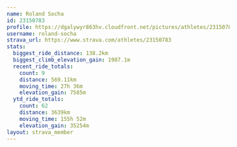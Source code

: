 ```yaml
---
name: Roland Socha
id: 23150783
profile: https://dgalywyr863hv.cloudfront.net/pictures/athletes/23150783/14745672/4/large.jpg
username: roland-socha
strava_url: https://www.strava.com/athletes/23150783
stats:
  biggest_ride_distance: 138.2km
  biggest_climb_elevation_gain: 1987.1m
  recent_ride_totals:
    count: 9
    distance: 569.11km
    moving_time: 27h 36m
    elevation_gain: 7585m
  ytd_ride_totals:
    count: 62
    distance: 3639km
    moving_time: 155h 52m
    elevation_gain: 35254m
layout: strava_member
--- 
```

